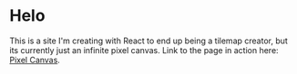 # Helo

This is a site I'm creating with React to end up being a tilemap creator, but its currently just an infinite pixel canvas.
Link to the page in action here: [Pixel Canvas](http://comic.placefor.us/map_dev).
